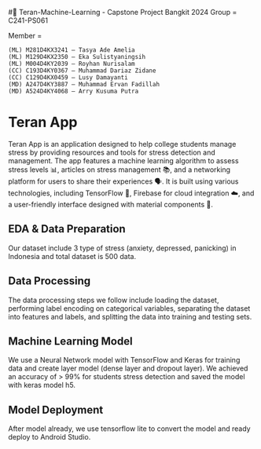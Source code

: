#👥 Teran-Machine-Learning - Capstone Project Bangkit 2024
Group = C241-PS061

Member =

    (ML) M281D4KX3241 – Tasya Ade Amelia 
    (ML) M129D4KX2350 – Eka Sulistyaningsih
    (ML) M004D4KY2039 – Royhan Nurisalam
    (CC) C193D4KY0367 – Muhammad Dariaz Zidane
    (CC) C129D4KX0459 – Lusy Damayanti
    (MD) A247D4KY3887 – Muhammad Ervan Fadillah 
    (MD) A524D4KY4068 – Arry Kusuma Putra

# Teran App
Teran App is an application designed to help college students manage stress by providing resources and tools for stress detection and management. The app features a machine learning algorithm to assess stress levels 📊, articles on stress management 📚, and a networking platform for users to share their experiences 🗣️. It is built using various technologies, including TensorFlow 🧠, Firebase for cloud integration ☁️, and a user-friendly interface designed with material components 💎.

## EDA & Data Preparation
Our dataset include 3 type of stress (anxiety, depressed, panicking) in Indonesia and total dataset is 500 data.

## Data Processing
The data processing steps we follow include loading the dataset, performing label encoding on categorical variables, separating the dataset into features and labels, and splitting the data into training and testing sets.

## Machine Learning Model
We use a Neural Network model with TensorFlow and Keras for training data and create layer model (dense layer and dropout layer). We achieved an accuracy of > 99% for students stress detection and saved the model with keras model h5.

## Model Deployment
After model already, we use tensorflow lite to convert the model and ready deploy to Android Studio.
